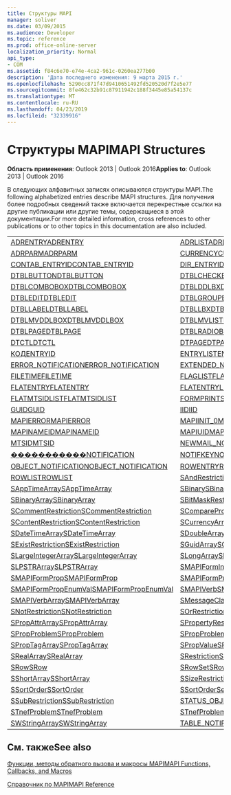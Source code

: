 ```yaml
---
title: Структуры MAPI
manager: soliver
ms.date: 03/09/2015
ms.audience: Developer
ms.topic: reference
ms.prod: office-online-server
localization_priority: Normal
api_type:
- COM
ms.assetid: f84c6e70-e74e-4ca2-961c-0260ea277b00
description: 'Дата последнего изменения: 9 марта 2015 г.'
ms.openlocfilehash: 5290cc871f47d9410651492fd520520d7f2e5e77
ms.sourcegitcommit: 8fe462c32b91c87911942c188f3445e85a54137c
ms.translationtype: MT
ms.contentlocale: ru-RU
ms.lasthandoff: 04/23/2019
ms.locfileid: "32339916"
---
```

# <a name="mapi-structures"></a><span data-ttu-id="9993c-103">Структуры MAPI</span><span class="sxs-lookup"><span data-stu-id="9993c-103">MAPI Structures</span></span>

  
  
<span data-ttu-id="9993c-104">**Область применения**: Outlook 2013 | Outlook 2016</span><span class="sxs-lookup"><span data-stu-id="9993c-104">**Applies to**: Outlook 2013 | Outlook 2016</span></span> 
  
<span data-ttu-id="9993c-105">В следующих алфавитных записях описываются структуры MAPI.</span><span class="sxs-lookup"><span data-stu-id="9993c-105">The following alphabetized entries describe MAPI structures.</span></span> <span data-ttu-id="9993c-106">Для получения более подробных сведений также включается перекрестные ссылки на другие публикации или другие темы, содержащиеся в этой документации.</span><span class="sxs-lookup"><span data-stu-id="9993c-106">For more detailed information, cross references to other publications or to other topics in this documentation are also included.</span></span>
  
|||
|:-----|:-----|
|[<span data-ttu-id="9993c-107">ADRENTRY</span><span class="sxs-lookup"><span data-stu-id="9993c-107">ADRENTRY</span></span>](adrentry.md) <br/> |[<span data-ttu-id="9993c-108">ADRLIST</span><span class="sxs-lookup"><span data-stu-id="9993c-108">ADRLIST</span></span>](adrlist.md) <br/> |
|[<span data-ttu-id="9993c-109">ADRPARM</span><span class="sxs-lookup"><span data-stu-id="9993c-109">ADRPARM</span></span>](adrparm.md) <br/> |[<span data-ttu-id="9993c-110">CURRENCY</span><span class="sxs-lookup"><span data-stu-id="9993c-110">CURRENCY</span></span>](currency.md) <br/> |
|[<span data-ttu-id="9993c-111">CONTAB_ENTRYID</span><span class="sxs-lookup"><span data-stu-id="9993c-111">CONTAB_ENTRYID</span></span>](contab_entryid.md) <br/> |[<span data-ttu-id="9993c-112">DIR_ENTRYID</span><span class="sxs-lookup"><span data-stu-id="9993c-112">DIR_ENTRYID</span></span>](dir_entryid.md) <br/> |
|[<span data-ttu-id="9993c-113">DTBLBUTTON</span><span class="sxs-lookup"><span data-stu-id="9993c-113">DTBLBUTTON</span></span>](dtblbutton.md) <br/> |[<span data-ttu-id="9993c-114">DTBLCHECKBOX</span><span class="sxs-lookup"><span data-stu-id="9993c-114">DTBLCHECKBOX</span></span>](dtblcheckbox.md) <br/> |
|[<span data-ttu-id="9993c-115">DTBLCOMBOBOX</span><span class="sxs-lookup"><span data-stu-id="9993c-115">DTBLCOMBOBOX</span></span>](dtblcombobox.md) <br/> |[<span data-ttu-id="9993c-116">DTBLDDLBX</span><span class="sxs-lookup"><span data-stu-id="9993c-116">DTBLDDLBX</span></span>](dtblddlbx.md) <br/> |
|[<span data-ttu-id="9993c-117">DTBLEDIT</span><span class="sxs-lookup"><span data-stu-id="9993c-117">DTBLEDIT</span></span>](dtbledit.md) <br/> |[<span data-ttu-id="9993c-118">DTBLGROUPBOX</span><span class="sxs-lookup"><span data-stu-id="9993c-118">DTBLGROUPBOX</span></span>](dtblgroupbox.md) <br/> |
|[<span data-ttu-id="9993c-119">DTBLLABEL</span><span class="sxs-lookup"><span data-stu-id="9993c-119">DTBLLABEL</span></span>](dtbllabel.md) <br/> |[<span data-ttu-id="9993c-120">DTBLLBX</span><span class="sxs-lookup"><span data-stu-id="9993c-120">DTBLLBX</span></span>](dtbllbx.md) <br/> |
|[<span data-ttu-id="9993c-121">DTBLMVDDLBOX</span><span class="sxs-lookup"><span data-stu-id="9993c-121">DTBLMVDDLBOX</span></span>](dtblmvddlbox.md) <br/> |[<span data-ttu-id="9993c-122">DTBLMVLISTBOX</span><span class="sxs-lookup"><span data-stu-id="9993c-122">DTBLMVLISTBOX</span></span>](dtblmvlistbox.md) <br/> |
|[<span data-ttu-id="9993c-123">DTBLPAGE</span><span class="sxs-lookup"><span data-stu-id="9993c-123">DTBLPAGE</span></span>](dtblpage.md) <br/> |[<span data-ttu-id="9993c-124">DTBLRADIOBUTTON</span><span class="sxs-lookup"><span data-stu-id="9993c-124">DTBLRADIOBUTTON</span></span>](dtblradiobutton.md) <br/> |
|[<span data-ttu-id="9993c-125">DTCTL</span><span class="sxs-lookup"><span data-stu-id="9993c-125">DTCTL</span></span>](dtctl.md) <br/> |[<span data-ttu-id="9993c-126">DTPAGE</span><span class="sxs-lookup"><span data-stu-id="9993c-126">DTPAGE</span></span>](dtpage.md) <br/> |
|[<span data-ttu-id="9993c-127">КОД</span><span class="sxs-lookup"><span data-stu-id="9993c-127">ENTRYID</span></span>](entryid.md) <br/> |[<span data-ttu-id="9993c-128">ENTRYLIST</span><span class="sxs-lookup"><span data-stu-id="9993c-128">ENTRYLIST</span></span>](entrylist.md) <br/> |
|[<span data-ttu-id="9993c-129">ERROR_NOTIFICATION</span><span class="sxs-lookup"><span data-stu-id="9993c-129">ERROR_NOTIFICATION</span></span>](error_notification.md) <br/> |[<span data-ttu-id="9993c-130">EXTENDED_NOTIFICATION</span><span class="sxs-lookup"><span data-stu-id="9993c-130">EXTENDED_NOTIFICATION</span></span>](extended_notification.md) <br/> |
|[<span data-ttu-id="9993c-131">FILETIME</span><span class="sxs-lookup"><span data-stu-id="9993c-131">FILETIME</span></span>](filetime.md) <br/> |[<span data-ttu-id="9993c-132">FLAGLIST</span><span class="sxs-lookup"><span data-stu-id="9993c-132">FLAGLIST</span></span>](flaglist.md) <br/> |
|[<span data-ttu-id="9993c-133">FLATENTRY</span><span class="sxs-lookup"><span data-stu-id="9993c-133">FLATENTRY</span></span>](flatentry.md) <br/> |[<span data-ttu-id="9993c-134">FLATENTRYLIST</span><span class="sxs-lookup"><span data-stu-id="9993c-134">FLATENTRYLIST</span></span>](flatentrylist.md) <br/> |
|[<span data-ttu-id="9993c-135">FLATMTSIDLIST</span><span class="sxs-lookup"><span data-stu-id="9993c-135">FLATMTSIDLIST</span></span>](flatmtsidlist.md) <br/> |[<span data-ttu-id="9993c-136">FORMPRINTSETUP</span><span class="sxs-lookup"><span data-stu-id="9993c-136">FORMPRINTSETUP</span></span>](formprintsetup.md) <br/> |
|[<span data-ttu-id="9993c-137">GUID</span><span class="sxs-lookup"><span data-stu-id="9993c-137">GUID</span></span>](guid.md) <br/> |[<span data-ttu-id="9993c-138">IID</span><span class="sxs-lookup"><span data-stu-id="9993c-138">IID</span></span>](iid.md) <br/> |
|[<span data-ttu-id="9993c-139">MAPIERROR</span><span class="sxs-lookup"><span data-stu-id="9993c-139">MAPIERROR</span></span>](mapierror.md) <br/> |[<span data-ttu-id="9993c-140">MAPIINIT_0</span><span class="sxs-lookup"><span data-stu-id="9993c-140">MAPIINIT_0</span></span>](mapiinit_0.md) <br/> |
|[<span data-ttu-id="9993c-141">MAPINAMEID</span><span class="sxs-lookup"><span data-stu-id="9993c-141">MAPINAMEID</span></span>](mapinameid.md) <br/> |[<span data-ttu-id="9993c-142">MAPIUID</span><span class="sxs-lookup"><span data-stu-id="9993c-142">MAPIUID</span></span>](mapiuid.md) <br/> |
|[<span data-ttu-id="9993c-143">MTSID</span><span class="sxs-lookup"><span data-stu-id="9993c-143">MTSID</span></span>](mtsid.md) <br/> |[<span data-ttu-id="9993c-144">NEWMAIL_NOTIFICATION</span><span class="sxs-lookup"><span data-stu-id="9993c-144">NEWMAIL_NOTIFICATION</span></span>](newmail_notification.md) <br/> |
|[<span data-ttu-id="9993c-145">�����������</span><span class="sxs-lookup"><span data-stu-id="9993c-145">NOTIFICATION</span></span>](notification.md) <br/> |[<span data-ttu-id="9993c-146">NOTIFKEY</span><span class="sxs-lookup"><span data-stu-id="9993c-146">NOTIFKEY</span></span>](notifkey.md) <br/> |
|[<span data-ttu-id="9993c-147">OBJECT_NOTIFICATION</span><span class="sxs-lookup"><span data-stu-id="9993c-147">OBJECT_NOTIFICATION</span></span>](object_notification.md) <br/> |[<span data-ttu-id="9993c-148">ROWENTRY</span><span class="sxs-lookup"><span data-stu-id="9993c-148">ROWENTRY</span></span>](rowentry.md) <br/> |
|[<span data-ttu-id="9993c-149">ROWLIST</span><span class="sxs-lookup"><span data-stu-id="9993c-149">ROWLIST</span></span>](rowlist.md) <br/> |[<span data-ttu-id="9993c-150">SAndRestriction</span><span class="sxs-lookup"><span data-stu-id="9993c-150">SAndRestriction</span></span>](sandrestriction.md) <br/> |
|[<span data-ttu-id="9993c-151">SAppTimeArray</span><span class="sxs-lookup"><span data-stu-id="9993c-151">SAppTimeArray</span></span>](sapptimearray.md) <br/> |[<span data-ttu-id="9993c-152">SBinary</span><span class="sxs-lookup"><span data-stu-id="9993c-152">SBinary</span></span>](sbinary.md) <br/> |
|[<span data-ttu-id="9993c-153">SBinaryArray</span><span class="sxs-lookup"><span data-stu-id="9993c-153">SBinaryArray</span></span>](sbinaryarray.md) <br/> |[<span data-ttu-id="9993c-154">SBitMaskRestriction</span><span class="sxs-lookup"><span data-stu-id="9993c-154">SBitMaskRestriction</span></span>](sbitmaskrestriction.md) <br/> |
|[<span data-ttu-id="9993c-155">SCommentRestriction</span><span class="sxs-lookup"><span data-stu-id="9993c-155">SCommentRestriction</span></span>](scommentrestriction.md) <br/> |[<span data-ttu-id="9993c-156">SComparePropsRestriction</span><span class="sxs-lookup"><span data-stu-id="9993c-156">SComparePropsRestriction</span></span>](scomparepropsrestriction.md) <br/> |
|[<span data-ttu-id="9993c-157">SContentRestriction</span><span class="sxs-lookup"><span data-stu-id="9993c-157">SContentRestriction</span></span>](scontentrestriction.md) <br/> |[<span data-ttu-id="9993c-158">SCurrencyArray</span><span class="sxs-lookup"><span data-stu-id="9993c-158">SCurrencyArray</span></span>](scurrencyarray.md) <br/> |
|[<span data-ttu-id="9993c-159">SDateTimeArray</span><span class="sxs-lookup"><span data-stu-id="9993c-159">SDateTimeArray</span></span>](sdatetimearray.md) <br/> |[<span data-ttu-id="9993c-160">SDoubleArray</span><span class="sxs-lookup"><span data-stu-id="9993c-160">SDoubleArray</span></span>](sdoublearray.md) <br/> |
|[<span data-ttu-id="9993c-161">SExistRestriction</span><span class="sxs-lookup"><span data-stu-id="9993c-161">SExistRestriction</span></span>](sexistrestriction.md) <br/> |[<span data-ttu-id="9993c-162">SGuidArray</span><span class="sxs-lookup"><span data-stu-id="9993c-162">SGuidArray</span></span>](sguidarray.md) <br/> |
|[<span data-ttu-id="9993c-163">SLargeIntegerArray</span><span class="sxs-lookup"><span data-stu-id="9993c-163">SLargeIntegerArray</span></span>](slargeintegerarray.md) <br/> |[<span data-ttu-id="9993c-164">SLongArray</span><span class="sxs-lookup"><span data-stu-id="9993c-164">SLongArray</span></span>](slongarray.md) <br/> |
|[<span data-ttu-id="9993c-165">SLPSTRArray</span><span class="sxs-lookup"><span data-stu-id="9993c-165">SLPSTRArray</span></span>](slpstrarray.md) <br/> |[<span data-ttu-id="9993c-166">SMAPIFormInfoArray</span><span class="sxs-lookup"><span data-stu-id="9993c-166">SMAPIFormInfoArray</span></span>](smapiforminfoarray.md) <br/> |
|[<span data-ttu-id="9993c-167">SMAPIFormProp</span><span class="sxs-lookup"><span data-stu-id="9993c-167">SMAPIFormProp</span></span>](smapiformprop.md) <br/> |[<span data-ttu-id="9993c-168">SMAPIFormPropArray</span><span class="sxs-lookup"><span data-stu-id="9993c-168">SMAPIFormPropArray</span></span>](smapiformproparray.md) <br/> |
|[<span data-ttu-id="9993c-169">SMAPIFormPropEnumVal</span><span class="sxs-lookup"><span data-stu-id="9993c-169">SMAPIFormPropEnumVal</span></span>](smapiformpropenumval.md) <br/> |[<span data-ttu-id="9993c-170">SMAPIVerb</span><span class="sxs-lookup"><span data-stu-id="9993c-170">SMAPIVerb</span></span>](smapiverb.md) <br/> |
|[<span data-ttu-id="9993c-171">SMAPIVerbArray</span><span class="sxs-lookup"><span data-stu-id="9993c-171">SMAPIVerbArray</span></span>](smapiverbarray.md) <br/> |[<span data-ttu-id="9993c-172">SMessageClassArray</span><span class="sxs-lookup"><span data-stu-id="9993c-172">SMessageClassArray</span></span>](smessageclassarray.md) <br/> |
|[<span data-ttu-id="9993c-173">SNotRestriction</span><span class="sxs-lookup"><span data-stu-id="9993c-173">SNotRestriction</span></span>](snotrestriction.md) <br/> |[<span data-ttu-id="9993c-174">SOrRestriction</span><span class="sxs-lookup"><span data-stu-id="9993c-174">SOrRestriction</span></span>](sorrestriction.md) <br/> |
|[<span data-ttu-id="9993c-175">SPropAttrArray</span><span class="sxs-lookup"><span data-stu-id="9993c-175">SPropAttrArray</span></span>](spropattrarray.md) <br/> |[<span data-ttu-id="9993c-176">SPropertyRestriction</span><span class="sxs-lookup"><span data-stu-id="9993c-176">SPropertyRestriction</span></span>](spropertyrestriction.md) <br/> |
|[<span data-ttu-id="9993c-177">SPropProblem</span><span class="sxs-lookup"><span data-stu-id="9993c-177">SPropProblem</span></span>](spropproblem.md) <br/> |[<span data-ttu-id="9993c-178">SPropProblemArray</span><span class="sxs-lookup"><span data-stu-id="9993c-178">SPropProblemArray</span></span>](spropproblemarray.md) <br/> |
|[<span data-ttu-id="9993c-179">SPropTagArray</span><span class="sxs-lookup"><span data-stu-id="9993c-179">SPropTagArray</span></span>](sproptagarray.md) <br/> |[<span data-ttu-id="9993c-180">SPropValue</span><span class="sxs-lookup"><span data-stu-id="9993c-180">SPropValue</span></span>](spropvalue.md) <br/> |
|[<span data-ttu-id="9993c-181">SRealArray</span><span class="sxs-lookup"><span data-stu-id="9993c-181">SRealArray</span></span>](srealarray.md) <br/> |[<span data-ttu-id="9993c-182">SRestriction</span><span class="sxs-lookup"><span data-stu-id="9993c-182">SRestriction</span></span>](srestriction.md) <br/> |
|[<span data-ttu-id="9993c-183">SRow</span><span class="sxs-lookup"><span data-stu-id="9993c-183">SRow</span></span>](srow.md) <br/> |[<span data-ttu-id="9993c-184">SRowSet</span><span class="sxs-lookup"><span data-stu-id="9993c-184">SRowSet</span></span>](srowset.md) <br/> |
|[<span data-ttu-id="9993c-185">SShortArray</span><span class="sxs-lookup"><span data-stu-id="9993c-185">SShortArray</span></span>](sshortarray.md) <br/> |[<span data-ttu-id="9993c-186">SSizeRestriction</span><span class="sxs-lookup"><span data-stu-id="9993c-186">SSizeRestriction</span></span>](ssizerestriction.md) <br/> |
|[<span data-ttu-id="9993c-187">SSortOrder</span><span class="sxs-lookup"><span data-stu-id="9993c-187">SSortOrder</span></span>](ssortorder.md) <br/> |[<span data-ttu-id="9993c-188">SSortOrderSet</span><span class="sxs-lookup"><span data-stu-id="9993c-188">SSortOrderSet</span></span>](ssortorderset.md) <br/> |
|[<span data-ttu-id="9993c-189">SSubRestriction</span><span class="sxs-lookup"><span data-stu-id="9993c-189">SSubRestriction</span></span>](ssubrestriction.md) <br/> |[<span data-ttu-id="9993c-190">STATUS_OBJECT_NOTIFICATION</span><span class="sxs-lookup"><span data-stu-id="9993c-190">STATUS_OBJECT_NOTIFICATION</span></span>](status_object_notification.md) <br/> |
|[<span data-ttu-id="9993c-191">STnefProblem</span><span class="sxs-lookup"><span data-stu-id="9993c-191">STnefProblem</span></span>](stnefproblem.md) <br/> |[<span data-ttu-id="9993c-192">STnefProblemArray</span><span class="sxs-lookup"><span data-stu-id="9993c-192">STnefProblemArray</span></span>](stnefproblemarray.md) <br/> |
|[<span data-ttu-id="9993c-193">SWStringArray</span><span class="sxs-lookup"><span data-stu-id="9993c-193">SWStringArray</span></span>](swstringarray.md) <br/> |[<span data-ttu-id="9993c-194">TABLE_NOTIFICATION</span><span class="sxs-lookup"><span data-stu-id="9993c-194">TABLE_NOTIFICATION</span></span>](table_notification.md) <br/> |
   
## <a name="see-also"></a><span data-ttu-id="9993c-195">См. также</span><span class="sxs-lookup"><span data-stu-id="9993c-195">See also</span></span>



[<span data-ttu-id="9993c-196">Функции, методы обратного вызова и макросы MAPI</span><span class="sxs-lookup"><span data-stu-id="9993c-196">MAPI Functions, Callbacks, and Macros</span></span>](mapi-functions-callbacks-and-macros.md)


[<span data-ttu-id="9993c-197">Справочник по MAPI</span><span class="sxs-lookup"><span data-stu-id="9993c-197">MAPI Reference</span></span>](mapi-reference.md)

